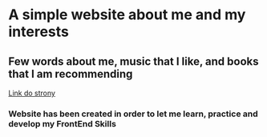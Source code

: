 # A simple website about me and my interests 

## Few words about me, music that I like, and books that I am recommending

[Link do strony](https://sajrim.github.io/homepage/)

### Website has been created in order to let me learn, practice and develop my FrontEnd Skills
